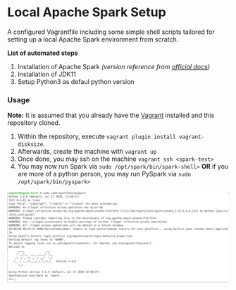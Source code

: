 # Local Apache Spark Setup

A configured Vagrantfile including some simple shell scripts tailored for setting up a local Apache Spark environment from scratch.

**List of automated steps**
  1. Installation of Apache Spark _(version reference from [official docs](https://spark.apache.org/downloads.html))_
  2. Installation of JDK11
  3. Setup Python3 as defaul python version


### Usage
**Note:** It is assumed that you already have the [Vagrant](https://www.vagrantup.com) installed and this repository cloned.
  1. Within the repository, execute `vagrant plugin install vagrant-disksize`.
  2. Afterwards, create the machine with `vagrant up`
  3. Once done, you may ssh on the machine `vagrant ssh <spark-test>`
  4. You may now run Spark via `sudo /opt/spark/bin/spark-shell>` **OR** if you are more of a python person, you may run PySpark via `sudo /opt/spark/bin/pyspark>`
  
  ![pyspark sample](/images/pyspark.png)
